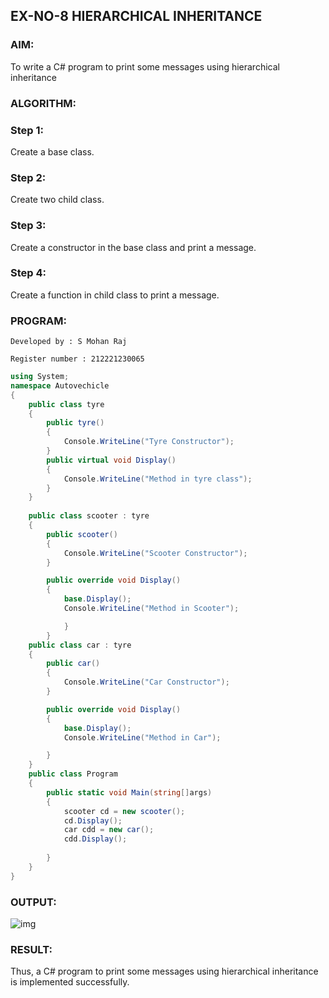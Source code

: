 ##	EX-NO-8 HIERARCHICAL INHERITANCE
### AIM:
To write a C# program to print some messages using hierarchical inheritance

### ALGORITHM:
### Step 1:
Create a base class.

### Step 2:
Create two child class.

### Step 3:
Create a constructor in the base class and print a message.

### Step 4:
Create a function in child class to print a message.

### PROGRAM:
```
Developed by : S Mohan Raj

Register number : 212221230065
```
```c#
using System;
namespace Autovechicle
{
    public class tyre
    {
        public tyre()
        {
            Console.WriteLine("Tyre Constructor");
        }
        public virtual void Display()
        {
            Console.WriteLine("Method in tyre class");
        }
    }
    
    public class scooter : tyre
    {
        public scooter()
        {
            Console.WriteLine("Scooter Constructor");
        }

        public override void Display()
        {
            base.Display();
            Console.WriteLine("Method in Scooter");

            }
        }
    public class car : tyre
    {
        public car()
        {
            Console.WriteLine("Car Constructor");
        }

        public override void Display()
        {
            base.Display();
            Console.WriteLine("Method in Car");

        }
    }
    public class Program
    {
        public static void Main(string[]args)
        {
            scooter cd = new scooter();
            cd.Display();
            car cdd = new car();
            cdd.Display();
            
        }
    }
}
```
### OUTPUT:
![img](https://user-images.githubusercontent.com/94508142/244925149-b299db79-0aa5-4f6e-b388-3e4839bdce79.png)

### RESULT:
Thus, a C# program to print some messages using hierarchical inheritance is implemented successfully.



